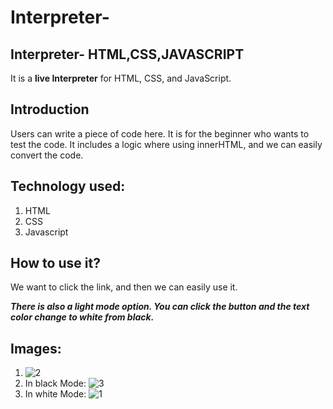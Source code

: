 # Interpreter-
## Interpreter- HTML,CSS,JAVASCRIPT
It is a **live Interpreter** for HTML, CSS, and JavaScript.  

## Introduction
Users can write a piece of code here. 
It is for the beginner who wants to test the code. It includes a logic where using innerHTML, and we can easily convert the code.
## Technology used:
1. HTML
2. CSS
3. Javascript
## How to use it?
We want to click the link, and then we can easily use it.

***There is also a light mode option. You can click the button and the text color change to white from black.***

## Images:
1. ![2](https://user-images.githubusercontent.com/72911047/183057235-c7745ae4-7dd4-4fac-886e-f929fc02639a.png)
2. In black Mode:
![3](https://user-images.githubusercontent.com/72911047/183057299-2c7141ea-459b-4caa-a2a2-4a5404c7e1ab.png)
3. In white Mode:
![1](https://user-images.githubusercontent.com/72911047/183057377-26f4d28d-4755-4a13-b543-5178e0e68071.png)


